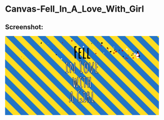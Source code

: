 # Canvas-Fell_In_A_Love_With_Girl

## Screenshot:

![Screenshot](https://github.com/Siddhant-K-code/Canvas-Fell_In_A_Love_With_Girl/blob/master/Screenshot.png)
